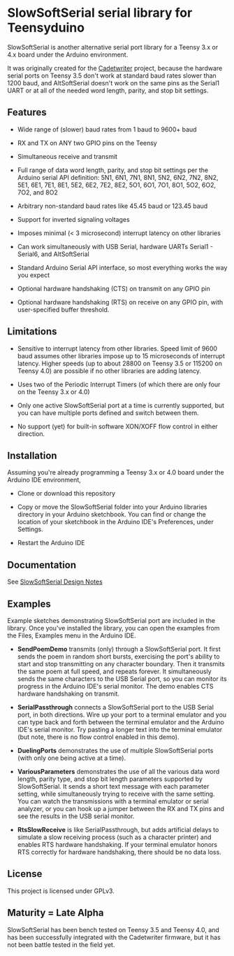 # SlowSoftSerial serial library for Teensyduino

SlowSoftSerial is another alternative serial port library for
a Teensy 3.x or 4.x board under the Arduino environment.

It was originally created for the
[Cadetwriter](https://github.com/IBM-1620/Cadetwriter) project,
because the hardware serial ports on Teensy 3.5 don't work at
standard baud rates slower than 1200 baud, and AltSoftSerial
doesn't work on the same pins as the Serial1 UART or at all of
the needed word length, parity, and stop bit settings.

## Features

* Wide range of (slower) baud rates from 1 baud to 9600+ baud

* RX and TX on ANY two GPIO pins on the Teensy

* Simultaneous receive and transmit

* Full range of data word length, parity, and stop bit settings
per the Arduino serial API definition: 5N1, 6N1, 7N1, 8N1, 5N2,
6N2, 7N2, 8N2, 5E1, 6E1, 7E1, 8E1, 5E2, 6E2, 7E2, 8E2, 5O1, 6O1,
7O1, 8O1, 5O2, 6O2, 7O2, and 8O2

* Arbitrary non-standard baud rates like 45.45 baud or 123.45 baud

* Support for inverted signaling voltages

* Imposes minimal (< 3 microsecond) interrupt latency on other libraries

* Can work simultaneously with USB Serial, hardware UARTs Serial1 - Serial6,
and AltSoftSerial

* Standard Arduino Serial API interface, so most everything works
the way you expect

* Optional hardware handshaking (CTS) on transmit on any GPIO pin

* Optional hardware handshaking (RTS) on receive on any GPIO pin, with
user-specified buffer threshold.

## Limitations

* Sensitive to interrupt latency from other libraries. Speed limit
of 9600 baud assumes other libraries impose up to 15 microseconds of
interrupt latency. Higher speeds (up to about 28800 on Teensy 3.5 or
115200 on Teensy 4.0) are possible if no other libraries are adding
latency.

* Uses two of the Periodic Interrupt Timers (of which there are only
four on the Teensy 3.x or 4.0)

* Only one active SlowSoftSerial port at a time is currently supported,
but you can have multiple ports defined and switch between them.

* No support (yet) for built-in software XON/XOFF flow control in
either direction.

## Installation

Assuming you're already programming a Teensy 3.x or 4.0 board under the
Arduino IDE environment,

* Clone or download this repository

* Copy or move the SlowSoftSerial folder into your Arduino libraries
directory in your Arduino sketchbook. You can find or change the
location of your sketchbook in the Arduino IDE's Preferences, under
Settings.

* Restart the Arduino IDE

## Documentation

See [SlowSoftSerial Design Notes](SlowSoftSerial%20design%20notes.pdf)

## Examples

Example sketches demonstrating SlowSoftSerial port are included in
the library. Once you've installed the library, you can open the
examples from the Files, Examples menu in the Arduino IDE.

* __SendPoemDemo__ transmits (only) through a SlowSoftSerial port.
It first sends the poem in random short bursts, exercising the
port's ability to start and stop transmitting on any character
boundary. Then it transmits the same poem at full speed, and repeats
forever. It simultaneously sends the same characters to the USB Serial
port, so you can monitor its progress in the Arduino IDE's serial
monitor. The demo enables CTS hardware handshaking on transmit.

* __SerialPassthrough__ connects a SlowSoftSerial port to the USB
Serial port, in both directions. Wire up your port to a terminal
emulator and you can type back and forth between the terminal emulator
and the Arduino IDE's serial monitor. Try pasting a longer text into
the terminal emulator (but note, there is no flow control enabled
in this demo).

* __DuelingPorts__ demonstrates the use of multiple SlowSoftSerial
ports (with only one being active at a time).

* __VariousParameters__ demonstrates the use of all the various
data word length, parity type, and stop bit length parameters
supported by SlowSoftSerial. It sends a short text message with
each parameter setting, while simultaneously trying to receive
with the same setting. You can watch the transmissions with a
terminal emulator or serial analyzer, or you can hook up a jumper
between the RX and TX pins and see the results in the USB serial
monitor.

* __RtsSlowReceive__ is like SerialPassthrough, but adds artificial
delays to simulate a slow receiving process (such as a character
printer) and enables RTS hardware handshaking. If your terminal
emulator honors RTS correctly for hardware handshaking, there should
be no data loss.

## License

This project is licensed under GPLv3.

## Maturity = Late Alpha

SlowSoftSerial has been bench tested on Teensy 3.5 and Teensy 4.0,
and has been successfully integrated with the Cadetwriter firmware,
but it has not been battle tested in the field yet.
